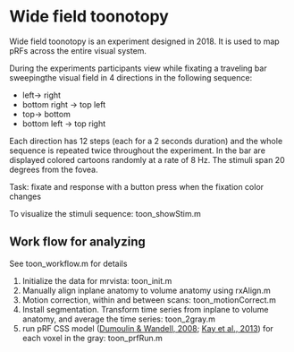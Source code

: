 
# Wide field toonotopy

Wide field toonotopy is an experiment designed in 2018. It is used to map pRFs across the entire visual system.

During the experiments participants view while fixating a traveling bar sweepingthe visual field in 4 directions in the following sequence: 
- left-> right
- bottom right -> top left
- top-> bottom
- bottom left -> top right

Each direction has 12 steps (each for a 2 seconds duration) and the whole sequence is repeated twice throughout the experiment. In the bar are displayed colored cartoons randomly at a rate of 8 Hz. The stimuli span 20 degrees from the fovea.

Task: fixate and response with a button press when the fixation color changes

To visualize the stimuli sequence: toon_showStim.m

## Work flow for analyzing 
See toon_workflow.m for details
1. Initialize the data for mrvista: toon_init.m
2. Manually align inplane anatomy to volume anatomy using rxAlign.m
3. Motion correction, within and between scans: toon_motionCorrect.m
4. Install segmentation. Transform time series from inplane to volume anatomy, and average the time series: toon_2gray.m
5. run pRF CSS model ([Dumoulin & Wandell, 2008](https://www.ncbi.nlm.nih.gov/pubmed/17977024); [Kay et al., 2013](https://www.ncbi.nlm.nih.gov/pmc/articles/PMC3727075/)) for each voxel in the gray: toon_prfRun.m



